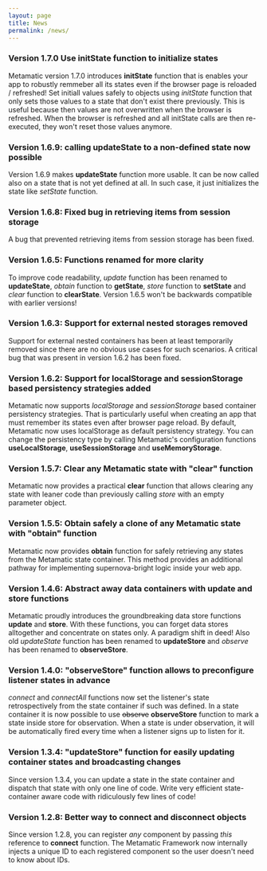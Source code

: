 ```yaml
---
layout: page
title: News
permalink: /news/
---
```


### Version 1.7.0 Use initState function to initialize states

Metamatic version 1.7.0 introduces **initState** function that is enables your app to robustly remmeber all its states even if the browser page is reloaded / refreshed!
Set initiall values safely to objects using *initState* function that only sets those values to a state that don't exist there previously.
This is useful because then values are not overwritten when the browser is refreshed. When the browser is refreshed and all initState calls are then re-executed, they won't reset those values
anymore.

### Version 1.6.9: calling updateState to a non-defined state now possible

Version 1.6.9 makes **updateState** function more usable. It can be now called also on a state that is not yet defined at all. In such case, it just initializes the state like *setState* function.

### Version 1.6.8: Fixed bug in retrieving items from session storage

A bug that prevented retrieving items from session storage has been fixed.

### Version 1.6.5: Functions renamed for more clarity

To improve code readability, *update* function has been renamed to **updateState**, *obtain* function to **getState**,  *store* function to **setState** and *clear*
function to **clearState**. Version 1.6.5 won't be backwards compatible with earlier versions! 

### Version 1.6.3: Support for external nested storages removed

Support for external nested containers has been at least temporarily removed since there are no obvious use cases for such scenarios. 
A critical bug that was present in version 1.6.2 has been fixed.

### Version 1.6.2: Support for localStorage and sessionStorage based persistency strategies added

Metamatic now supports *localStorage* and *sessionStorage* based container persistency strategies. That is particularly useful when creating an app
that must remember its states even after browser page reload. By default, Metamatic now uses localStorage as default persistency strategy. You can change
the persistency type by calling Metamatic's configuration functions **useLocalStorage**, **useSessionStorage** and **useMemoryStorage**.

### Version 1.5.7: Clear any Metamatic state with "clear" function

Metamatic now provides a practical **clear** function that allows clearing any state with leaner code than previously calling *store* with an empty parameter object.

### Version 1.5.5: Obtain safely a clone of any Metamatic state with "obtain" function

Metamatic now provides **obtain** function for safely retrieving any states from the Metamatic state container. This method provides an additional pathway
for implementing supernova-bright logic inside your web app.

### Version 1.4.6: Abstract away data containers with update and store functions 

Metamatic proudly introduces the groundbreaking data store functions **update** and **store**. With these functions, you can forget data stores alltogether
and concentrate on states only. A paradigm shift in deed! Also old *updateState* function has been renamed to **updateStore** and *observe* has been renamed to **observeStore**.

### Version 1.4.0: "observeStore" function allows to preconfigure listener states in advance

*connect* and *connectAll* functions now  set the listener's state retrospectively from the state container if such was defined. In a state container it is now possible to use ~~observe~~ **observeStore**  function to mark a state inside store for observation. 
When a state is under observation, it will be automatically fired every time when a listener signs up to listen for it. 

### Version 1.3.4: "updateStore" function for easily updating container states and broadcasting changes

Since version 1.3.4, you can update a state in the state container and dispatch that state with only one line of code. Write very efficient state-container
aware code with ridiculously few lines of code!
   
### Version 1.2.8: Better way to connect and disconnect objects 

Since version 1.2.8, you can register *any* component by passing *this* reference to **connect** function. The Metamatic Framework now internally injects
a unique ID to each registered component so the user doesn't need to know about IDs.
